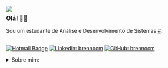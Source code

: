 <img align="left" src="https://orhun.dev/img/crow.png">

### Olá! 🏴‍☠️


Sou um estudante de Análise e Desenvolvimento de Sistemas [#](https://www.linkedin.com/in/brennocm/).
<br><br>

[![Hotmail Badge](https://img.shields.io/badge/-Hotmail-0078D4?style=flat-square&logo=microsoft-outlook&logoColor=white&link=mailto:brennocmiranda@outlook.com)](mailto:brennocmiranda@outlook.com)
[![Linkedin: brennocm](https://img.shields.io/badge/-brennocm-blue?style=flat-square&logo=Linkedin&logoColor=white&link=https://www.linkedin.com/in/brennocm/)](https://www.linkedin.com/in/brennocm/)
[![GitHub: brennocm](https://img.shields.io/github/followers/brennocm?label=follow&style=social)](https://github.com/brennocm)
</div>


<details>
<summary> Sobre mim:</summary>
<div align="left">
 
``` js

brennocm@vm:$ cd github
brennocm@vm:/github$ ls
profile.sh
brennocm@vm:/github$ cat profile.sh
brennocm@vm:/github$
#!bin/bash

echo "hacking enthusiast"

sudo apt-get update
sudo apt-get upgrade

sudo apt-get install nmap -y
sudo apt-get install burpsuit -y
sudo apt-get install ncat -y
sudo apt-get install proxychains4 -y
sudo apt-get install wireshark -y

#profile

so=kali,ubuntu,whonix,tails,windows
lin=c,python,php
inte=ctf,hacking,programacao

echo "Sistemas operacionais: $so"
echo "Linguagens de programação: $lin"
echo "Interesses profissionais: $inte"


```
  </div>
</details>
